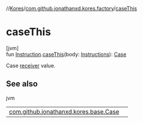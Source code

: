 //[Kores](../../index.md)/[com.github.jonathanxd.kores.factory](index.md)/[caseThis](case-this.md)

# caseThis

[jvm]\
fun [Instruction](../com.github.jonathanxd.kores/-instruction/index.md).[caseThis](case-this.md)(body: [Instructions](../com.github.jonathanxd.kores/-instructions/index.md)): [Case](../com.github.jonathanxd.kores.base/-case/index.md)

Case [receiver](../com.github.jonathanxd.kores/-instruction/index.md) value.

## See also

jvm

| | |
|---|---|
| [com.github.jonathanxd.kores.base.Case](../com.github.jonathanxd.kores.base/-case/index.md) |  |
